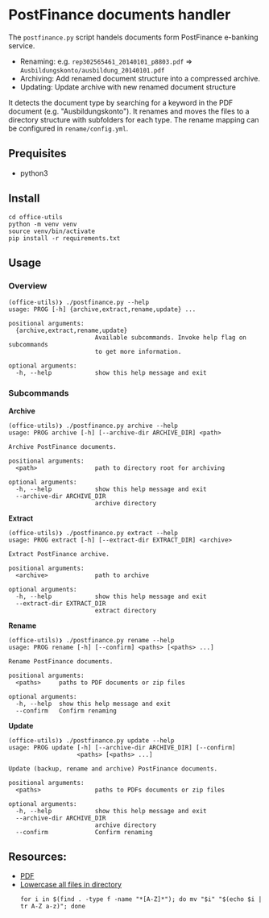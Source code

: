 # PostFinance documents handler

The `postfinance.py` script handels documents form PostFinance e-banking service.

- Renaming: e.g. `rep302565461_20140101_p8803.pdf` => `Ausbildungskonto/ausbildung_20140101.pdf`
- Archiving: Add renamed document structure into a compressed archive.
- Updating: Update archive with new renamed document structure

It detects the document type by searching for a keyword in the PDF document (e.g. "Ausbildungskonto"). It renames and moves the files to a directory structure with subfolders for each type. The rename mapping can be configured in `rename/config.yml`.

## Prequisites

- python3

## Install

```
cd office-utils
python -m venv venv
source venv/bin/activate
pip install -r requirements.txt
```

## Usage

### Overview

```
(office-utils)❯ ./postfinance.py --help
usage: PROG [-h] {archive,extract,rename,update} ...

positional arguments:
  {archive,extract,rename,update}
                        Available subcommands. Invoke help flag on subcommands
                        to get more information.

optional arguments:
  -h, --help            show this help message and exit
```

### Subcommands

**Archive**

```
(office-utils)❯ ./postfinance.py archive --help
usage: PROG archive [-h] [--archive-dir ARCHIVE_DIR] <path>

Archive PostFinance documents.

positional arguments:
  <path>                path to directory root for archiving

optional arguments:
  -h, --help            show this help message and exit
  --archive-dir ARCHIVE_DIR
                        archive directory
```

**Extract**

```
(office-utils)❯ ./postfinance.py extract --help
usage: PROG extract [-h] [--extract-dir EXTRACT_DIR] <archive>

Extract PostFinance archive.

positional arguments:
  <archive>             path to archive

optional arguments:
  -h, --help            show this help message and exit
  --extract-dir EXTRACT_DIR
                        extract directory
```

**Rename**

```
(office-utils)❯ ./postfinance.py rename --help
usage: PROG rename [-h] [--confirm] <paths> [<paths> ...]

Rename PostFinance documents.

positional arguments:
  <paths>     paths to PDF documents or zip files

optional arguments:
  -h, --help  show this help message and exit
  --confirm   Confirm renaming
```

**Update**

```
(office-utils)❯ ./postfinance.py update --help
usage: PROG update [-h] [--archive-dir ARCHIVE_DIR] [--confirm]
                   <paths> [<paths> ...]

Update (backup, rename and archive) PostFinance documents.

positional arguments:
  <paths>               paths to PDFs documents or zip files

optional arguments:
  -h, --help            show this help message and exit
  --archive-dir ARCHIVE_DIR
                        archive directory
  --confirm             Confirm renaming
```

## Resources:
- [PDF](https://quantcorner.wordpress.com/2014/03/16/parsing-pdf-files-with-python-and-pdfminer/)
- [Lowercase all files in directory](http://stackoverflow.com/questions/13051871/change-filenames-to-lowercase-in-ubuntu-in-all-subdirectories)
    ```
    for i in $(find . -type f -name "*[A-Z]*"); do mv "$i" "$(echo $i | tr A-Z a-z)"; done
    ```
